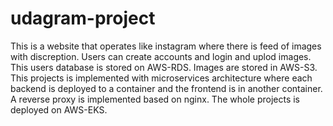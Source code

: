 # udagram-project

This is a website that operates like instagram where there is feed of images with discreption. Users can create accounts and login and uplod images.
This users database is stored on AWS-RDS. Images are stored in AWS-S3.
This projects is implemented with microservices architecture where each backend is deployed to a container and the frontend is in another container. 
A reverse proxy is implemented based on nginx. The whole projects is deployed on AWS-EKS.
